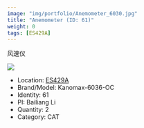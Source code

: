 ```yaml
---
image: "img/portfolio/Anemometer_6030.jpg"
title: "Anemometer (ID: 61)"
weight: 0
tags: [ES429A]
---
```


风速仪

<!--more-->

![](../../img/portfolio/Anemometer_6030.jpg)

- Location: [ES429A](../../tags/es429a)
- Brand/Model: Kanomax-6036-OC
- Identity: 61
- PI: Bailiang Li
- Quantity: 2
- Category: CAT






